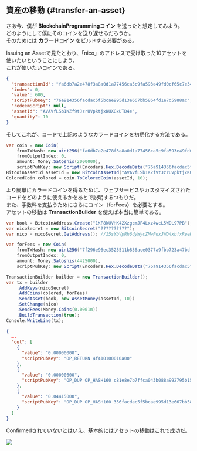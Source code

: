 ## 資産の移動 {#transfer-an-asset}

さあ今、僕が **BlockchainProgrammingコイン** を送ったと想定してみよう。  
どのようにして僕にそのコインを送り返せるだろうか。  
そのためには **カラードコイン** をビルドする必要がある。

Issuing an Assetで見たとおり、「nico」のアドレスで受け取った10アセットを使いたいということにしよう。  
これが使いたいコインである。

```json
{
  "transactionId": "fa6db7a2e478f3a8a0d1a77456ca5c9fa593e49fd0cf65c7e349e5a4cbe58842",
  "index": 0,
  "value": 600,
  "scriptPubKey": "76a914356facdac5f5bcae995d13e667bb5864fd1e7d5988ac",
  "redeemScript": null,
  "assetId": "AVAVfLSb1KZf9tJzrUVpktjxKUXGxUTD4e",
  "quantity": 10
}
```

そしてこれが、コードで上記のようなカラードコインを初期化する方法である。

```cs
var coin = new Coin(
    fromTxHash: new uint256("fa6db7a2e478f3a8a0d1a77456ca5c9fa593e49fd0cf65c7e349e5a4cbe58842"),
    fromOutputIndex: 0,
    amount: Money.Satoshis(2000000),
    scriptPubKey: new Script(Encoders.Hex.DecodeData("76a914356facdac5f5bcae995d13e667bb5864fd1e7d5988ac")));
BitcoinAssetId assetId = new BitcoinAssetId("AVAVfLSb1KZf9tJzrUVpktjxKUXGxUTD4e");
ColoredCoin colored = coin.ToColoredCoin(assetId, 10);
```

より簡単にカラードコインを得るために、ウェブサービスやカスタマイズされたコードをどのように使えるかをあとで説明するつもりだ。  
また、手数料を支払うためにさらにコイン（forFees）を必要とする。  
アセットの移動は **TransactionBuilder** を使えば本当に簡単である。

```cs
var book = BitcoinAddress.Create("1KF8kUVHK42XzgcmJF4Lxz4wcL5WDL97PB");
var nicoSecret = new BitcoinSecret("??????????");
var nico = nicoSecret.GetAddress(); //15sYbVpRh6dyWycZMwPdxJWD4xbfxReeHe

var forFees = new Coin(
    fromTxHash: new uint256("7f296e96ec3525511b836ace0377a9fbb723a47bdfb07c6bc3a6f2a0c23eba26"),
    fromOutputIndex: 0,
    amount: Money.Satoshis(4425000),
    scriptPubKey: new Script(Encoders.Hex.DecodeData("76a914356facdac5f5bcae995d13e667bb5864fd1e7d5988ac")));

TransactionBuilder builder = new TransactionBuilder();
var tx = builder
    .AddKeys(nicoSecret)
    .AddCoins(colored, forFees)
    .SendAsset(book, new AssetMoney(assetId, 10))
    .SetChange(nico)
    .SendFees(Money.Coins(0.0001m))
    .BuildTransaction(true);
Console.WriteLine(tx);
```

```json
{
  ….
  "out": [
    {
      "value": "0.00000000",
      "scriptPubKey": "OP_RETURN 4f410100010a00"
    },
    {
      "value": "0.00000600",
      "scriptPubKey": "OP_DUP OP_HASH160 c81e8e7b7ffca043b088a992795b15887c961592 OP_EQUALVERIFY OP_CHECKSIG"
    },
    {
      "value": "0.04415000",
      "scriptPubKey": "OP_DUP OP_HASH160 356facdac5f5bcae995d13e667bb5864fd1e7d59 OP_EQUALVERIFY OP_CHECKSIG"
    }
  ]
}
```

Confirmedされていないとはいえ、基本的にはアセットの移動はこれで成功だ。

![](../assets/Coinprism2.png)
